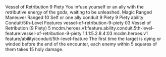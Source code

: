 <ability>
  <name>Vessel of Retribution</name>
  <cost>9 Piety</cost>
  <flavor>You infuse yourself or an ally with the retributive energy of the gods, waiting to be unleashed.</flavor>
  <keywords>
    <keyword>Magic</keyword>
    <keyword>Ranged</keyword>
  </keywords>
  <type>Maneuver</type>
  <distance>Ranged 10</distance>
  <target>Self or one ally</target>
  <metadata>
    <class>conduit</class>
    <cost>9 Piety</cost>
    <cost_amount>9</cost_amount>
    <cost_resource>Piety</cost_resource>
    <feature_type>ability</feature_type>
    <file_dpath>Conduit/5th-Level Features</file_dpath>
    <item_id>vessel-of-retribution-9-piety</item_id>
    <item_index>03</item_index>
    <item_name>Vessel of Retribution (9 Piety)</item_name>
    <level>5</level>
    <scc>mcdm.heroes.v1:feature.ability.conduit.5th-level-feature:vessel-of-retribution-9-piety</scc>
    <scdc>1.1.1:5.2.8.4:03</scdc>
    <source>mcdm.heroes.v1</source>
    <type>feature/ability/conduit/5th-level-feature</type>
  </metadata>
  <effects>
    <effect type="mundane">The first time the target is dying or winded before the end of the encounter, each enemy within 5 squares of them takes 15 holy damage.</effect>
  </effects>
</ability>
